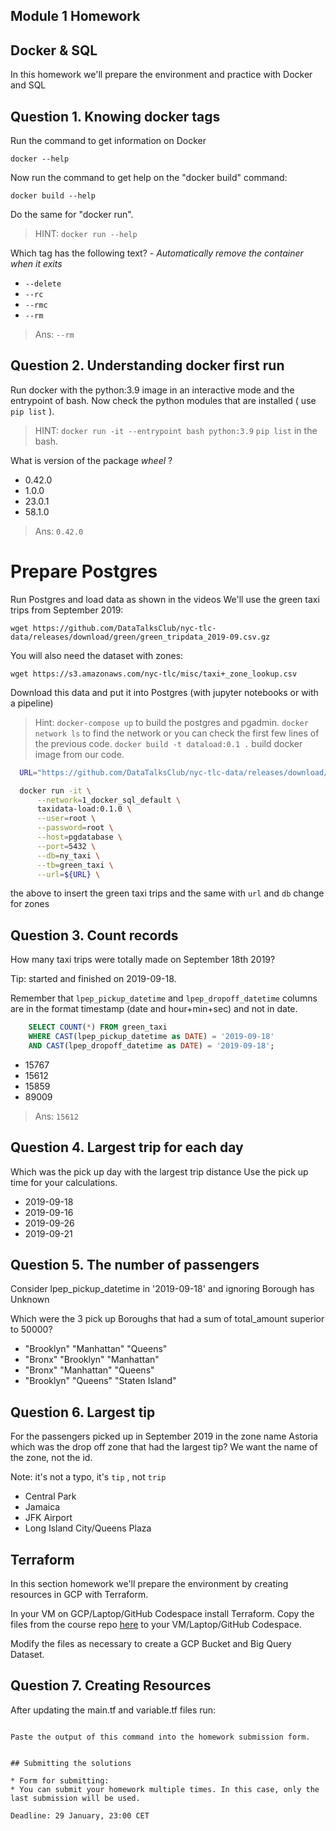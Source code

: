 ## Module 1 Homework

## Docker & SQL

In this homework we'll prepare the environment 
and practice with Docker and SQL


## Question 1. Knowing docker tags

Run the command to get information on Docker 

```docker --help```

Now run the command to get help on the "docker build" command:

```docker build --help```

Do the same for "docker run".
>HINT: ```docker run --help```

Which tag has the following text? - *Automatically remove the container when it exits* 

- `--delete`
- `--rc`
- `--rmc`
- `--rm`

>Ans: `--rm` 

## Question 2. Understanding docker first run 

Run docker with the python:3.9 image in an interactive mode and the entrypoint of bash.
Now check the python modules that are installed ( use ```pip list``` ). 
>HINT: 
```docker run -it --entrypoint bash python:3.9```
```pip list``` in the bash.

What is version of the package *wheel* ?

- 0.42.0
- 1.0.0
- 23.0.1
- 58.1.0
>Ans: `0.42.0`

# Prepare Postgres

Run Postgres and load data as shown in the videos
We'll use the green taxi trips from September 2019:

```wget https://github.com/DataTalksClub/nyc-tlc-data/releases/download/green/green_tripdata_2019-09.csv.gz```

You will also need the dataset with zones:

```wget https://s3.amazonaws.com/nyc-tlc/misc/taxi+_zone_lookup.csv```

Download this data and put it into Postgres (with jupyter notebooks or with a pipeline)
>Hint:
`docker-compose up` to build the postgres and pgadmin. 
`docker network ls` to find the network or you can check the first few lines of the previous code.
`docker build -t dataload:0.1 .` build docker image from our code.
  
  ```bash
    URL="https://github.com/DataTalksClub/nyc-tlc-data/releases/download/green/green_tripdata_2019-09.csv.gz"

    docker run -it \
        --network=1_docker_sql_default \
        taxidata-load:0.1.0 \
        --user=root \
        --password=root \
        --host=pgdatabase \
        --port=5432 \
        --db=ny_taxi \
        --tb=green_taxi \
        --url=${URL} \
  ```
the above to insert the green taxi trips and the same with `url` and `db` change for zones

## Question 3. Count records 

How many taxi trips were totally made on September 18th 2019?

Tip: started and finished on 2019-09-18. 

Remember that `lpep_pickup_datetime` and `lpep_dropoff_datetime` columns are in the format timestamp (date and hour+min+sec) and not in date.

```sql
    SELECT COUNT(*) FROM green_taxi 
    WHERE CAST(lpep_pickup_datetime as DATE) = '2019-09-18'
    AND CAST(lpep_dropoff_datetime as DATE) = '2019-09-18';
  ```

- 15767
- 15612
- 15859
- 89009
>Ans: `15612`

## Question 4. Largest trip for each day

Which was the pick up day with the largest trip distance
Use the pick up time for your calculations.

- 2019-09-18
- 2019-09-16
- 2019-09-26
- 2019-09-21


## Question 5. The number of passengers

Consider lpep_pickup_datetime in '2019-09-18' and ignoring Borough has Unknown

Which were the 3 pick up Boroughs that had a sum of total_amount superior to 50000?
 
- "Brooklyn" "Manhattan" "Queens"
- "Bronx" "Brooklyn" "Manhattan"
- "Bronx" "Manhattan" "Queens" 
- "Brooklyn" "Queens" "Staten Island"


## Question 6. Largest tip

For the passengers picked up in September 2019 in the zone name Astoria which was the drop off zone that had the largest tip?
We want the name of the zone, not the id.

Note: it's not a typo, it's `tip` , not `trip`

- Central Park
- Jamaica
- JFK Airport
- Long Island City/Queens Plaza



## Terraform

In this section homework we'll prepare the environment by creating resources in GCP with Terraform.

In your VM on GCP/Laptop/GitHub Codespace install Terraform. 
Copy the files from the course repo
[here](https://github.com/DataTalksClub/data-engineering-zoomcamp/tree/main/week_1_basics_n_setup/1_terraform_gcp/terraform) to your VM/Laptop/GitHub Codespace.

Modify the files as necessary to create a GCP Bucket and Big Query Dataset.


## Question 7. Creating Resources

After updating the main.tf and variable.tf files run:

```

Paste the output of this command into the homework submission form.


## Submitting the solutions

* Form for submitting: 
* You can submit your homework multiple times. In this case, only the last submission will be used. 

Deadline: 29 January, 23:00 CET